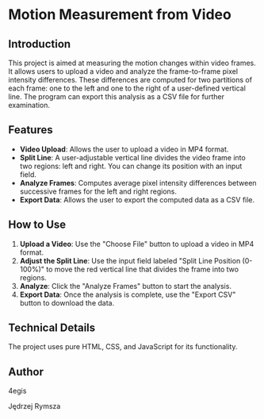 # Motion Measurement from Video

## Introduction

This project is aimed at measuring the motion changes within video frames. It allows users to upload a video and analyze the frame-to-frame pixel intensity differences. These differences are computed for two partitions of each frame: one to the left and one to the right of a user-defined vertical line. The program can export this analysis as a CSV file for further examination.

## Features

- **Video Upload**: Allows the user to upload a video in MP4 format.
- **Split Line**: A user-adjustable vertical line divides the video frame into two regions: left and right. You can change its position with an input field.
- **Analyze Frames**: Computes average pixel intensity differences between successive frames for the left and right regions.
- **Export Data**: Allows the user to export the computed data as a CSV file.

## How to Use

1. **Upload a Video**: Use the "Choose File" button to upload a video in MP4 format.
2. **Adjust the Split Line**: Use the input field labeled "Split Line Position (0-100%)" to move the red vertical line that divides the frame into two regions.
3. **Analyze**: Click the "Analyze Frames" button to start the analysis.
4. **Export Data**: Once the analysis is complete, use the "Export CSV" button to download the data.

## Technical Details

The project uses pure HTML, CSS, and JavaScript for its functionality.

## Author

4egis

Jędrzej Rymsza
